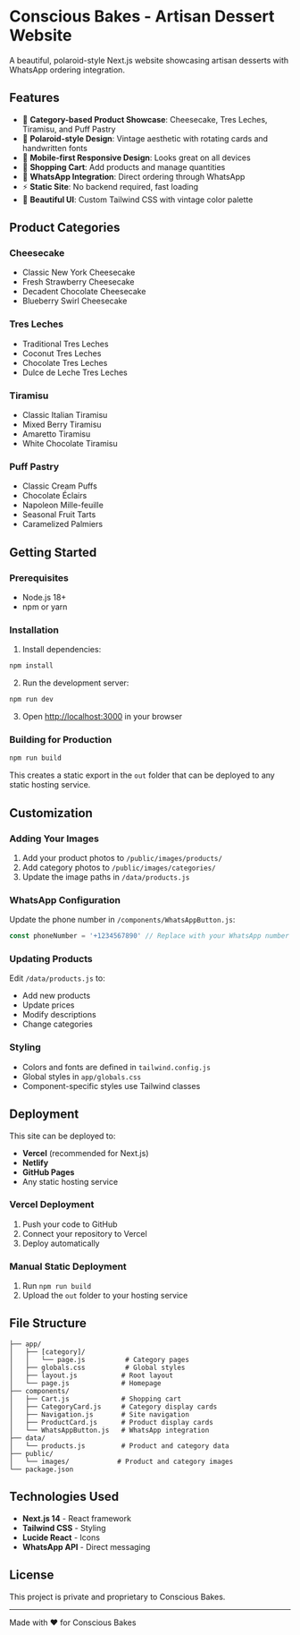 # Conscious Bakes - Artisan Dessert Website

A beautiful, polaroid-style Next.js website showcasing artisan desserts with WhatsApp ordering integration.

## Features

- 🍰 **Category-based Product Showcase**: Cheesecake, Tres Leches, Tiramisu, and Puff Pastry
- 📸 **Polaroid-style Design**: Vintage aesthetic with rotating cards and handwritten fonts
- 📱 **Mobile-first Responsive Design**: Looks great on all devices
- 🛒 **Shopping Cart**: Add products and manage quantities
- 💬 **WhatsApp Integration**: Direct ordering through WhatsApp
- ⚡ **Static Site**: No backend required, fast loading
- 🎨 **Beautiful UI**: Custom Tailwind CSS with vintage color palette

## Product Categories

### Cheesecake
- Classic New York Cheesecake
- Fresh Strawberry Cheesecake  
- Decadent Chocolate Cheesecake
- Blueberry Swirl Cheesecake

### Tres Leches
- Traditional Tres Leches
- Coconut Tres Leches
- Chocolate Tres Leches
- Dulce de Leche Tres Leches

### Tiramisu
- Classic Italian Tiramisu
- Mixed Berry Tiramisu
- Amaretto Tiramisu
- White Chocolate Tiramisu

### Puff Pastry
- Classic Cream Puffs
- Chocolate Éclairs
- Napoleon Mille-feuille
- Seasonal Fruit Tarts
- Caramelized Palmiers

## Getting Started

### Prerequisites
- Node.js 18+ 
- npm or yarn

### Installation

1. Install dependencies:
```bash
npm install
```

2. Run the development server:
```bash
npm run dev
```

3. Open [http://localhost:3000](http://localhost:3000) in your browser

### Building for Production

```bash
npm run build
```

This creates a static export in the `out` folder that can be deployed to any static hosting service.

## Customization

### Adding Your Images
1. Add your product photos to `/public/images/products/`
2. Add category photos to `/public/images/categories/`
3. Update the image paths in `/data/products.js`

### WhatsApp Configuration
Update the phone number in `/components/WhatsAppButton.js`:
```javascript
const phoneNumber = '+1234567890' // Replace with your WhatsApp number
```

### Updating Products
Edit `/data/products.js` to:
- Add new products
- Update prices
- Modify descriptions
- Change categories

### Styling
- Colors and fonts are defined in `tailwind.config.js`
- Global styles in `app/globals.css`
- Component-specific styles use Tailwind classes

## Deployment

This site can be deployed to:
- **Vercel** (recommended for Next.js)
- **Netlify**
- **GitHub Pages**
- Any static hosting service

### Vercel Deployment
1. Push your code to GitHub
2. Connect your repository to Vercel
3. Deploy automatically

### Manual Static Deployment
1. Run `npm run build`
2. Upload the `out` folder to your hosting service

## File Structure

```
├── app/
│   ├── [category]/
│   │   └── page.js          # Category pages
│   ├── globals.css          # Global styles
│   ├── layout.js           # Root layout
│   └── page.js             # Homepage
├── components/
│   ├── Cart.js             # Shopping cart
│   ├── CategoryCard.js     # Category display cards
│   ├── Navigation.js       # Site navigation
│   ├── ProductCard.js      # Product display cards
│   └── WhatsAppButton.js   # WhatsApp integration
├── data/
│   └── products.js         # Product and category data
├── public/
│   └── images/            # Product and category images
└── package.json
```

## Technologies Used

- **Next.js 14** - React framework
- **Tailwind CSS** - Styling
- **Lucide React** - Icons
- **WhatsApp API** - Direct messaging

## License

This project is private and proprietary to Conscious Bakes.

---

Made with ❤️ for Conscious Bakes

